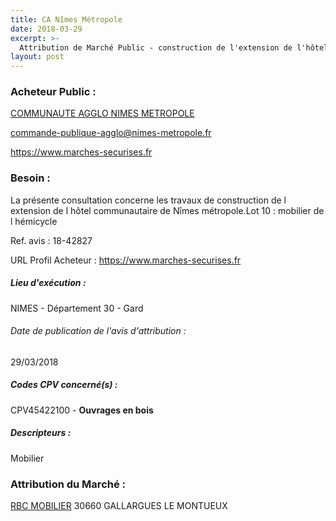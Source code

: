 ```yaml
---
title: CA Nîmes Métropole
date: 2018-03-29
excerpt: >-
  Attribution de Marché Public - construction de l'extension de l'hôtel communautaire lot no10 mobilier de l'hémicycle
layout: post
---
```


### Acheteur Public : 
<a href="/acheteur-33/siren-243000643"> COMMUNAUTE AGGLO NIMES METROPOLE</a><br/>



commande-publique-agglo@nimes-metropole.fr


https://www.marches-securises.fr
### Besoin :

La présente consultation concerne les travaux de construction de l extension de l hôtel communautaire de Nîmes métropole.Lot 10 : mobilier de l hémicycle

Ref. avis : 18-42827

URL Profil Acheteur : https://www.marches-securises.fr

##### Lieu d'exécution :

NIMES - Département 30 - Gard

###### Date de publication de l'avis d'attribution : 
29/03/2018

##### Codes CPV concerné(s) :
CPV45422100 - **Ouvrages en bois** <br/>

##### Descripteurs :
Mobilier <br/>

### Attribution du Marché :
<a href="/entreprise-255/siren-327448825"> RBC MOBILIER</a>     30660 GALLARGUES LE MONTUEUX <br/>
